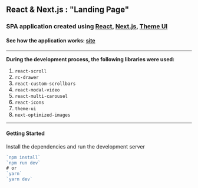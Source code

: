 ## React & Next.js : "Landing Page"

### SPA application created using [React](https://reactjs.org/), [Next.js](https://nextjs.org/), [Theme UI](https://theme-ui.com/)

#### See how the application works: [site](https://asp-react-nextjs-landingpage.web.app/)

---

**During the development process, the following libraries were used:**

1. `react-scroll`
2. `rc-drawer`
3. `react-custom-scrollbars`
4. `react-modal-video`
5. `react-multi-carousel`
6. `react-icons`
7. `theme-ui`
8. `next-optimized-images`

---

#### Getting Started

Install the dependencies and run the development server

```js
`npm install`
`npm run dev`
# or
`yarn`
`yarn dev`
```
